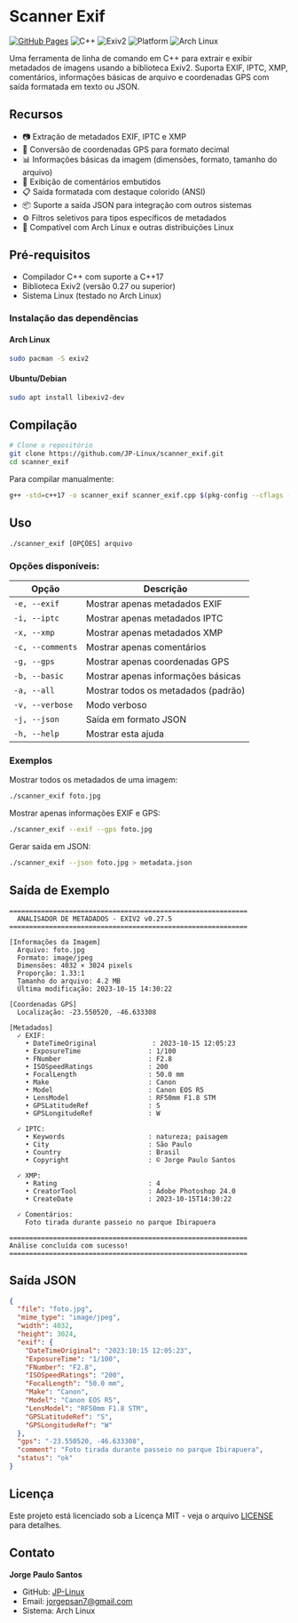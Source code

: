 # Scanner Exif

[![GitHub Pages](https://img.shields.io/badge/GitHub%20Pages-Live-brightgreen)](https://jp-linux.github.io)
![C++](https://img.shields.io/badge/C++-17-blue.svg)
![Exiv2](https://img.shields.io/badge/Exiv2-0.27%2B-green.svg)
![Platform](https://img.shields.io/badge/Platform-Linux-lightgrey.svg)
![Arch Linux](https://img.shields.io/badge/Arch_Linux-Supported-brightgreen.svg)

Uma ferramenta de linha de comando em C++ para extrair e exibir metadados de imagens usando a biblioteca Exiv2. Suporta EXIF, IPTC, XMP, comentários, informações básicas de arquivo e coordenadas GPS com saída formatada em texto ou JSON.

## Recursos

- 📷 Extração de metadados EXIF, IPTC e XMP
- 📍 Conversão de coordenadas GPS para formato decimal
- 📊 Informações básicas da imagem (dimensões, formato, tamanho do arquivo)
- 💬 Exibição de comentários embutidos
- 📋 Saída formatada com destaque colorido (ANSI)
- 📦 Suporte a saída JSON para integração com outros sistemas
- ⚙️ Filtros seletivos para tipos específicos de metadados
- 🐧 Compatível com Arch Linux e outras distribuições Linux

## Pré-requisitos

- Compilador C++ com suporte a C++17
- Biblioteca Exiv2 (versão 0.27 ou superior)
- Sistema Linux (testado no Arch Linux)

### Instalação das dependências

#### Arch Linux
```bash
sudo pacman -S exiv2
```

#### Ubuntu/Debian
```bash
sudo apt install libexiv2-dev
```

## Compilação

```bash
# Clone o repositório
git clone https://github.com/JP-Linux/scanner_exif.git
cd scanner_exif

```

Para compilar manualmente:
```bash
g++ -std=c++17 -o scanner_exif scanner_exif.cpp $(pkg-config --cflags --libs exiv2)
```

## Uso

```
./scanner_exif [OPÇÕES] arquivo
```

### Opções disponíveis:
| Opção             | Descrição                                |
|-------------------|------------------------------------------|
| `-e, --exif`      | Mostrar apenas metadados EXIF            |
| `-i, --iptc`      | Mostrar apenas metadados IPTC            |
| `-x, --xmp`       | Mostrar apenas metadados XMP             |
| `-c, --comments`  | Mostrar apenas comentários               |
| `-g, --gps`       | Mostrar apenas coordenadas GPS           |
| `-b, --basic`     | Mostrar apenas informações básicas       |
| `-a, --all`       | Mostrar todos os metadados (padrão)      |
| `-v, --verbose`   | Modo verboso                             |
| `-j, --json`      | Saída em formato JSON                    |
| `-h, --help`      | Mostrar esta ajuda                       |

### Exemplos

Mostrar todos os metadados de uma imagem:
```bash
./scanner_exif foto.jpg
```

Mostrar apenas informações EXIF e GPS:
```bash
./scanner_exif --exif --gps foto.jpg
```

Gerar saída em JSON:
```bash
./scanner_exif --json foto.jpg > metadata.json
```

## Saída de Exemplo

```
============================================================
  ANALISADOR DE METADADOS - EXIV2 v0.27.5
============================================================

[Informações da Imagem]
  Arquivo: foto.jpg
  Formato: image/jpeg
  Dimensões: 4032 × 3024 pixels
  Proporção: 1.33:1
  Tamanho do arquivo: 4.2 MB
  Última modificação: 2023-10-15 14:30:22

[Coordenadas GPS]
  Localização: -23.550520, -46.633308

[Metadados]
  ✓ EXIF:
    • DateTimeOriginal              : 2023-10-15 12:05:23
    • ExposureTime                 : 1/100
    • FNumber                      : F2.8
    • ISOSpeedRatings              : 200
    • FocalLength                  : 50.0 mm
    • Make                         : Canon
    • Model                        : Canon EOS R5
    • LensModel                    : RF50mm F1.8 STM
    • GPSLatitudeRef               : S
    • GPSLongitudeRef              : W

  ✓ IPTC:
    • Keywords                     : natureza; paisagem
    • City                         : São Paulo
    • Country                      : Brasil
    • Copyright                    : © Jorge Paulo Santos

  ✓ XMP:
    • Rating                       : 4
    • CreatorTool                  : Adobe Photoshop 24.0
    • CreateDate                   : 2023-10-15T14:30:22

  ✓ Comentários:
    Foto tirada durante passeio no parque Ibirapuera

============================================================
Análise concluída com sucesso!
============================================================
```

## Saída JSON

```json
{
  "file": "foto.jpg",
  "mime_type": "image/jpeg",
  "width": 4032,
  "height": 3024,
  "exif": {
    "DateTimeOriginal": "2023:10:15 12:05:23",
    "ExposureTime": "1/100",
    "FNumber": "F2.8",
    "ISOSpeedRatings": "200",
    "FocalLength": "50.0 mm",
    "Make": "Canon",
    "Model": "Canon EOS R5",
    "LensModel": "RF50mm F1.8 STM",
    "GPSLatitudeRef": "S",
    "GPSLongitudeRef": "W"
  },
  "gps": "-23.550520, -46.633308",
  "comment": "Foto tirada durante passeio no parque Ibirapuera",
  "status": "ok"
}
```

## Licença

Este projeto está licenciado sob a Licença MIT - veja o arquivo [LICENSE](LICENSE) para detalhes.

## Contato

**Jorge Paulo Santos**  
- GitHub: [JP-Linux](https://github.com/JP-Linux)  
- Email: jorgepsan7@gmail.com  
- Sistema: Arch Linux  
